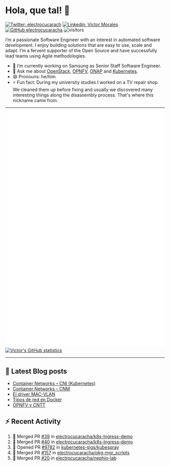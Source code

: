 # Hola, que tal! 👋

[![Twitter: electrocucarach](https://img.shields.io/twitter/follow/electrocucarach?style=social)](https://twitter.com/electrocucarach)
[![Linkedin: Victor Morales](https://img.shields.io/badge/-VictorMorales-blue?style=flat-square&logo=Linkedin&logoColor=white&link=https://www.linkedin.com/in/electrocucaracha/)](https://www.linkedin.com/in/electrocucaracha/)
[![GitHub electrocucaracha](https://img.shields.io/github/followers/electrocucaracha?label=follow&style=social)](https://github.com/electrocucaracha)
![visitors](https://visitor-badge.glitch.me/badge?page_id=electrocucaracha.electrocucaracha)

I’m a passionate Software Engineer with an interest in automated
software development. I enjoy building solutions that are easy to use,
scale and adapt. I’m a fervent supporter of the Open Source and have
successfully lead teams using Agile methodologies.

- 🔭 I’m currently working on Samsung as Senior Staff Software
Engineer.
- 💬 Ask me about [OpenStack](https://www.openstack.org/),
[OPNFV](https://www.opnfv.org/), [ONAP](https://www.onap.org/) and
[Kubernetes](https://kubernetes.io/).
- 😄 Pronouns: he/him
- ⚡ Fun fact: During my university studies I worked on a TV repair
shop. We cleaned them up before fixing and usually we discovered many
interesting things along the disassembly process. That's where this
nickname came from.

---

![Metrics](https://github.com/electrocucaracha/electrocucaracha/blob/master/github-metrics.svg)
[![Victor's GitHub statistics](https://github-readme-stats.vercel.app/api?username=electrocucaracha)](https://github.com/anuraghazra/github-readme-stats#github-stats-card)

---

## 📘 Latest Blog posts

<!-- BLOG-POST-LIST:START -->
- [Container Networks – CNI &lpar;Kubernetes&rpar;](https://electrocucaracha.com/2021/07/05/container-networks-cni/)
- [Container Networks – CNM](https://electrocucaracha.com/2020/08/28/container-network-model/)
- [El driver MAC-VLAN](https://electrocucaracha.com/2020/07/01/el-driver-mac-vlan/)
- [Tipos de red en Docker](https://electrocucaracha.com/2020/06/13/tipos-de-red-en-docker/)
- [OPNFV y CNTT](https://electrocucaracha.com/2020/05/29/opnfv-y-cntt/)
<!-- BLOG-POST-LIST:END -->

## :zap: Recent Activity

<!--START_SECTION:activity-->
1. 🎉 Merged PR [#39](https://github.com/electrocucaracha/k8s-Ingress-demo/pull/39) in [electrocucaracha/k8s-Ingress-demo](https://github.com/electrocucaracha/k8s-Ingress-demo)
2. 🎉 Merged PR [#40](https://github.com/electrocucaracha/k8s-Ingress-demo/pull/40) in [electrocucaracha/k8s-Ingress-demo](https://github.com/electrocucaracha/k8s-Ingress-demo)
3. 💪 Opened PR [#9782](https://github.com/kubernetes-sigs/kubespray/pull/9782) in [kubernetes-sigs/kubespray](https://github.com/kubernetes-sigs/kubespray)
4. 🎉 Merged PR [#157](https://github.com/electrocucaracha/pkg-mgr_scripts/pull/157) in [electrocucaracha/pkg-mgr_scripts](https://github.com/electrocucaracha/pkg-mgr_scripts)
5. 🎉 Merged PR [#20](https://github.com/electrocucaracha/nephio-lab/pull/20) in [electrocucaracha/nephio-lab](https://github.com/electrocucaracha/nephio-lab)
<!--END_SECTION:activity-->

